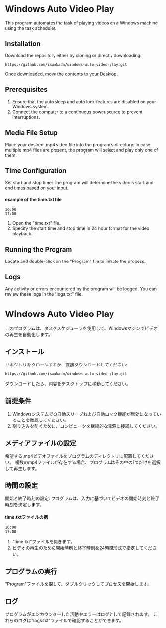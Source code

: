 
# Windows Auto Video Play
This program automates the task of playing videos on a Windows machine using the task scheduler.

## Installation
Download the repository either by cloning or directly downloading:

```https://github.com/isankadn/windows-auto-video-play.git ```

Once downloaded, move the contents to your Desktop.

## Prerequisites
  1. Ensure that the auto sleep and auto lock features are disabled on your Windows system.
  2. Connect the computer to a continuous power source to prevent interruptions.
## Media File Setup
Place your desired .mp4 video file into the program's directory.
In case multiple mp4 files are present, the program will select and play only one of them.

## Time Configuration 

Set start and stop time: 
The program will determine the video's start and end times based on your input.
#### example of the time.txt file
```
10:00
17:00
```
1. Open the "time.txt" file.
2. Specify the start time and stop time in 24 hour format for the video playback.

## Running the Program
Locate and double-click on the "Program" file to initiate the process.


## Logs
Any activity or errors encountered by the program will be logged.
You can review these logs in the "logs.txt" file.



# Windows Auto Video Play
このプログラムは、タスクスケジューラを使用して、Windowsマシンでビデオの再生を自動化します。

## インストール
リポジトリをクローンするか、直接ダウンロードしてください:
```
https://github.com/isankadn/windows-auto-video-play.git
```

ダウンロードしたら、内容をデスクトップに移動してください。

## 前提条件
1. Windowsシステムでの自動スリープおよび自動ロック機能が無効になっていることを確認してください。
2. 割り込みを防ぐために、コンピュータを継続的な電源に接続してください。
## メディアファイルの設定
希望する.mp4ビデオファイルをプログラムのディレクトリに配置してください。
複数のmp4ファイルが存在する場合、プログラムはその中の1つだけを選択して再生します。

## 時間の設定
開始と終了時刻の設定: 
プログラムは、入力に基づいてビデオの開始時刻と終了時刻を決定します。

#### time.txtファイルの例
```
10:00
17:00
```

1. "time.txt"ファイルを開きます。
2. ビデオの再生のための開始時刻と終了時刻を24時間形式で指定してください。
## プログラムの実行
"Program"ファイルを探して、ダブルクリックしてプロセスを開始します。

## ログ
プログラムがエンカウンターした活動やエラーはログとして記録されます。
これらのログは"logs.txt"ファイルで確認することができます。

